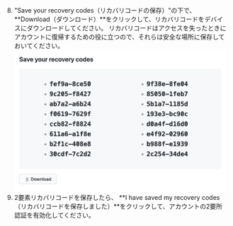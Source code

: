 8. "Save your recovery codes（リカバリコードの保存）"の下で、**Download（ダウンロード）**をクリックして、リカバリコードをデバイスにダウンロードしてください。 リカバリコードはアクセスを失ったときにアカウントに復帰するための役に立つので、それらは安全な場所に保存しておいてください。 ![ダウンロードするリカバリコードのリスト](/assets/images/help/2fa/2fa_wizard_download_recovery_codes.png)
9. 2要素リカバリコードを保存したら、 **I have saved my recovery codes（リカバリコードを保存しました）**をクリックして、アカウントの2要所認証を有効化してください。
